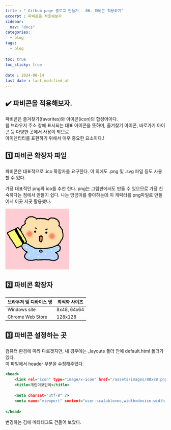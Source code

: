 ```yaml
---
title : " Github page 블로그 만들기 - 06. 파비콘 적용하기"
excerpt : 파비콘을 적용해보자
sidebar:
  nav: "docs"
categories:
  - blog
tags:
  - blog

toc: true
toc_sticky: true

date : 2024-08-14
last date : last_modified_at
---
```


## ✔️ 파비콘을 적용해보자. 
파비콘은 즐겨찾기(favorites)와 아이콘(icon)의 합성어이다.<br>
웹 브라우저 주소 창에 표시되는 대표 아이콘을 뜻하며, 즐겨찾기 아이콘, 바로가기 아이콘 등 다양한 곳에서 사용이 되므로 <br>
아이덴티티를 표현하기 위해서 매우 중요한 요소이다.! 

## 1️⃣  파비콘 확장자 파일
파비콘은 대표적으로 .ico 확장자를 요구한다. 이 외에도 .png 및 .svg 파일 등도 사용 할 수 있다. <br>

가장 대표적인 png와 ico를 추천 한다. 
png는 그림판에서도 만들 수 있으므로 가장 친숙하다는 점에서 만들기 쉽다.
나는 망곰이를 좋아하는데 이 캐릭터를 png파일로 만들어서 이곳 저곳 활용했다.
<div>
<img src="/assets/images/88x88.png" width="200">
</div>


## 2️⃣ 파비콘 확장자
| 브라우저 및 디바이스 명    | 최적화 사이즈 |
|---------|------|
| Windows site  | 8x48, 64x64   |
| Chrome Web Store  | 	128x128   |


## 3️⃣ 파비콘 설정하는 곳

컴퓨터 환경에 따라 다르겟지만, 내 경우에는
_layouts 폴더 안에 default.html 폴더가 있다. <br>
이 파일에서 header 부분을 수정해주었다.


```_layouts/post.html
<head>
    <link rel="icon" type="image/x-icon" href="/assets/images/88x88.png?"/>
    <title>개린이코린이</title>
    
    <meta charset="utf-8" />
    <meta name="viewport" content="user-scalable=no,width=device-width,initial-scale=1.0">

</head>
```
변경하는 김에 메타태그도 건들어 보았다.

